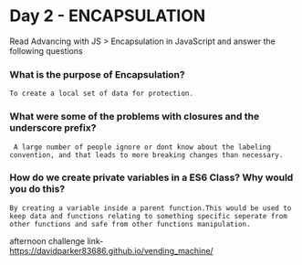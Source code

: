 # Day 2 - ENCAPSULATION

Read Advancing with JS > Encapsulation in JavaScript and answer the following questions


### What is the purpose of Encapsulation?
```
To create a local set of data for protection. 
```
### What were some of the problems with closures and the underscore prefix?
```
 A large number of people ignore or dont know about the labeling convention, and that leads to more breaking changes than necessary.
```
### How do we create private variables in a ES6 Class? Why would you do this?
```
By creating a variable inside a parent function.This would be used to keep data and functions relating to something specific seperate from other functions and safe from other functions manipulation. 
```


afternoon challenge link-
https://davidparker83686.github.io/vending_machine/